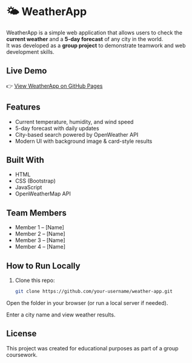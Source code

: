 # 🌤 WeatherApp

WeatherApp is a simple web application that allows users to check the **current weather** and a **5-day forecast** of any city in the world.  
It was developed as a **group project** to demonstrate teamwork and web development skills.

##  Live Demo
👉 [View WeatherApp on GitHub Pages](https://your-username.github.io/weather-app/)

##  Features
-  Current temperature, humidity, and wind speed
-  5-day forecast with daily updates
-  City-based search powered by OpenWeather API
-  Modern UI with background image & card-style results

##  Built With
- HTML  
- CSS (Bootstrap)  
- JavaScript  
- OpenWeatherMap API  

##  Team Members
- Member 1 – [Name]  
- Member 2 – [Name]  
- Member 3 – [Name]  
- Member 4 – [Name]  

##  How to Run Locally
1. Clone this repo:
   ```bash
   git clone https://github.com/your-username/weather-app.git
Open the folder in your browser (or run a local server if needed).

Enter a city name and view weather results.

## License
This project was created for educational purposes as part of a group coursework.
